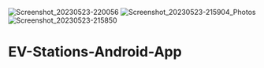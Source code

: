 ![Screenshot_20230523-220056](https://github.com/akotlindev/EV-Stations-Android-App/assets/77847142/bbabb0eb-bf22-4baa-aaf6-7849f8d933fa)
![Screenshot_20230523-215904_Photos](https://github.com/akotlindev/EV-Stations-Android-App/assets/77847142/0b99e3f8-6283-4ca1-8739-8f16d5af70b1)
![Screenshot_20230523-215850](https://github.com/akotlindev/EV-Stations-Android-App/assets/77847142/cd36da96-893a-4cf3-ad3d-8bfd961905d0)
# EV-Stations-Android-App
